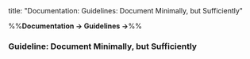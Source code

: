 <frontmatter>
title: "Documentation: Guidelines: Document Minimally, but Sufficiently"
</frontmatter>

<link rel="stylesheet" href="{{baseUrl}}/css/textbook.css">

<div class="website-content">

%%**Documentation → Guidelines →**%%

### Guideline: Document Minimally, but Sufficiently

<div id="main">

<include src="./what/embed.md" boilerplate  />
<include src="./how/embed.md" boilerplate  />

</div>
</div>
